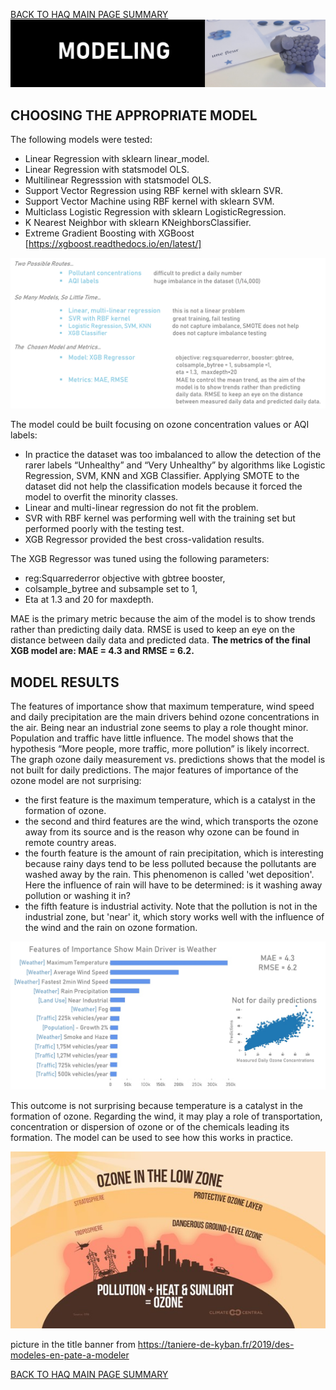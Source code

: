 [BACK TO HAQ MAIN PAGE SUMMARY](https://github.com/Aurenkeelin18/For_You_Thorough_Recruiter/tree/main/HoustonAirQuality)
<br>
![cover](https://github.com/Aurenkeelin18/For_You_Thorough_Recruiter/blob/main/HoustonAirQuality/06_Images/HAQ_MOD_Title.png)

## CHOOSING THE APPROPRIATE MODEL
The following models were tested:
* Linear Regression with sklearn linear_model.
* Linear Regression with statsmodel OLS.
* Multilinear Regresssion with statsmodel OLS.
* Support Vector Regression using RBF kernel with sklearn SVR.
* Support Vector Machine using RBF kernel with sklearn SVM.
* Multiclass Logistic Regression with sklearn LogisticRegression.
* K Nearest Neighbor with sklearn KNeighborsClassifier.
* Extreme Gradient Boosting with XGBoost [https://xgboost.readthedocs.io/en/latest/]

![mod](https://github.com/Aurenkeelin18/For_You_Thorough_Recruiter/blob/main/HoustonAirQuality/06_Images/HAQ_MOD_slide1.png)

The model could be built focusing on ozone concentration values or AQI labels:
* In practice the dataset was too imbalanced to allow the detection of the rarer labels “Unhealthy” and “Very Unhealthy” by algorithms like Logistic Regression, SVM, KNN and XGB Classifier. Applying SMOTE to the dataset did not help the classification models because it forced the model to overfit the minority classes. 
* Linear and multi-linear regression do not fit the problem. 
* SVR with RBF kernel was performing well with the training set but performed poorly with the testing test.  
* XGB Regressor provided the best cross-validation results.

The XGB Regressor was tuned using the following parameters: 
* reg:Squarrederror objective with gbtree booster,
* colsample_bytree and subsample set to 1,
* Eta at 1.3 and 20 for maxdepth.

MAE is the primary metric because the aim of the model is to show trends rather than predicting daily data. RMSE is used to keep an eye on the distance between daily data and predicted data. 
**The metrics of the final XGB model are: MAE = 4.3 and RMSE = 6.2.**

## MODEL RESULTS
The features of importance show that maximum temperature, wind speed and daily precipitation are the main drivers behind ozone concentrations in the air. Being  near an industrial zone seems to play a role thought minor. Population and traffic have little influence.
The model shows that the hypothesis “More people, more traffic, more pollution” is likely incorrect.  The graph ozone daily measurement vs. predictions shows that the model is not built for daily predictions.
The major features of importance of the ozone model are not surprising:
* the first feature is the maximum temperature, which is a catalyst in the formation of ozone.
* the second and third features are the wind, which transports the ozone away from its source and  is the reason why ozone can be found in remote country areas.
* the fourth feature is the amount of rain precipitation, which is interesting because rainy days tend to be less polluted because the pollutants are washed away by the rain. This phenomenon is called 'wet deposition'. Here the influence of rain will have to be determined: is it washing away pollution or washing it in?
* the fifth feature is industrial activity. Note that the pollution is not in the industrial zone, but 'near' it, which story works well with the influence of the  wind and the rain on ozone formation.


![mod2](https://github.com/Aurenkeelin18/For_You_Thorough_Recruiter/blob/main/HoustonAirQuality/06_Images/HAQ_MOD_slide2.png)

This outcome is not surprising because temperature is a catalyst in the formation of ozone. Regarding the wind, it may play a role of transportation, concentration or dispersion of ozone or of the chemicals leading its formation. The model can be used to see how this works in practice.

![ozoneformation](https://github.com/Aurenkeelin18/For_You_Thorough_Recruiter/blob/main/HoustonAirQuality/06_Images/HAQ_OzoneFormation.jpg)



picture in the title banner from https://taniere-de-kyban.fr/2019/des-modeles-en-pate-a-modeler
<br>

[BACK TO HAQ MAIN PAGE SUMMARY](https://github.com/Aurenkeelin18/For_You_Thorough_Recruiter/tree/main/HoustonAirQuality)
<br>
